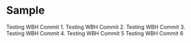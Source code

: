 # Sample
Testing WBH Commit 1.
Testing WBH Commit 2.
Testing WBH Commit 3.
Testing WBH Commit 4.
Testing WBH Commit 5
Testing WBH Commit 6
